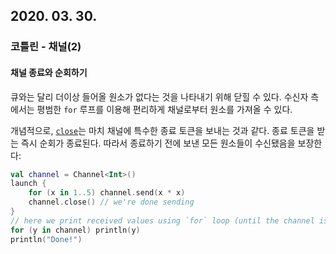 ## 2020. 03. 30.

### 코틀린 - 채널(2)

#### 채널 종료와 순회하기

큐와는 달리 더이상 들어올 원소가 없다는 것을 나타내기 위해 닫힐 수 있다. 수신자 측에서는 평범한 `for` 루프를 이용해 편리하게 채널로부터 원소를 가져올 수 있다. 

개념적으로, [`close`][kt-channel-close]는 마치 채널에 특수한 종료 토큰을 보내는 것과 같다. 종료 토큰을 받는 즉시 순회가 종료된다. 따라서 종료하기 전에 보낸 모든 원소들이 수신됐음을 보장한다:

```kotlin
val channel = Channel<Int>()
launch {
    for (x in 1..5) channel.send(x * x)
    channel.close() // we're done sending
}
// here we print received values using `for` loop (until the channel is closed)
for (y in channel) println(y)
println("Done!")
```



[kt-channel-close]: https://kotlin.github.io/kotlinx.coroutines/kotlinx-coroutines-core/kotlinx.coroutines.channels/-send-channel/close.html